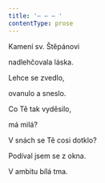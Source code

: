 ```yaml
---
title: '– – – '
contentType: prose
---
```


Kamení sv. Štěpánovi

nadlehčovala láska.

Lehce se zvedlo,

ovanulo a sneslo.

Co Tě tak vyděsilo,

má milá?

V snách se Tě cosi dotklo?

Podíval jsem se z okna.

V ambitu bílá tma.
